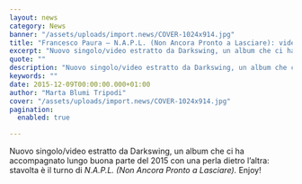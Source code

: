 ```yaml
---
layout: news
category: News
banner: "/assets/uploads/import.news/COVER-1024x914.jpg"
title: "Francesco Paura – N.A.P.L. (Non Ancora Pronto a Lasciare): video"
excerpt: "Nuovo singolo/video estratto da Darkswing, un album che ci ha accompagnato lungo buona parte del 2015 con una perla dietro l’altra: stavolta è il turno di N.A.P.L. (Non Ancora Pronto a Lasciare). Enjoy!"
quote: ""
description: "Nuovo singolo/video estratto da Darkswing, un album che ci ha accompagnato lungo buona parte del 2015 con una perla dietro l’altra: stavolta è il turno di N.A.P.L. (Non Ancora Pronto a Lasciare). Enjoy!"
keywords: ""
date: 2015-12-09T00:00:00.000+01:00
author: "Marta Blumi Tripodi"
cover: "/assets/uploads/import.news/COVER-1024x914.jpg"
pagination:
  enabled: true

---
```


Nuovo singolo/video estratto da Darkswing, un album che ci ha accompagnato lungo buona parte del 2015 con una perla dietro l’altra: stavolta è il turno di _N.A.P.L. (Non Ancora Pronto a Lasciare)._ Enjoy!